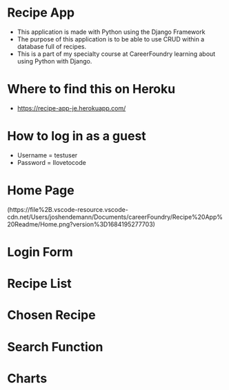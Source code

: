 # Recipe App

* This application is made with Python using the Django Framework
* The purpose of this application is to be able to use CRUD within a database full of recipes. 
* This is a part of my specialty course at CareerFoundry learning about using Python with Django.  

# Where to find this on Heroku
* https://recipe-app-je.herokuapp.com/

# How to log in as a guest
* Username = testuser
* Password = Ilovetocode


# Home Page

(https://file%2B.vscode-resource.vscode-cdn.net/Users/joshendemann/Documents/careerFoundry/Recipe%20App%20Readme/Home.png?version%3D1684195277703)


# Login Form

# Recipe List

# Chosen Recipe

# Search Function

# Charts


